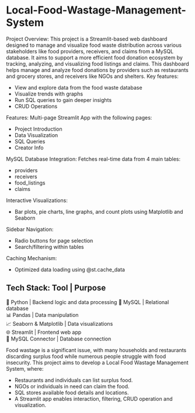 # Local-Food-Wastage-Management-System
Project Overview:
This project is a Streamlit-based web dashboard designed to manage and visualize food waste distribution across various stakeholders like food providers, receivers, and claims from a MySQL database. It aims to support a more efficient food donation ecosystem by tracking, analyzing, and visualizing food listings and claims.
This dashboard helps manage and analyze food donations by providers such as restaurants and grocery stores, and receivers like NGOs and shelters. Key features:
- View and explore data from the food waste database
- Visualize trends with graphs
- Run SQL queries to gain deeper insights
- CRUD Operations

Features:
Multi-page Streamlit App with the following pages:
- Project Introduction
- Data Visualization
- SQL Queries
- Creator Info

MySQL Database Integration:
Fetches real-time data from 4 main tables:
- providers
- receivers
- food_listings
- claims

Interactive Visualizations:
- Bar plots, pie charts, line graphs, and count plots using Matplotlib and Seaborn

Sidebar Navigation:
- Radio buttons for page selection
- Search/filtering within tables

Caching Mechanism:
- Optimized data loading using @st.cache_data 

Tech Stack:
           Tool           |            Purpose                           
 ------------------------------------------------------------ 
 🐍 Python               | Backend logic and data processing 
 🧮 MySQL                | Relational database               
 📊 Pandas               | Data manipulation                 
 📈 Seaborn & Matplotlib | Data visualizations               
 🌐 Streamlit            | Frontend web app                  
 💾 MySQL Connector      | Database connection               

Food wastage is a significant issue, with many households and restaurants discarding surplus food while numerous people struggle with food insecurity. This project aims to develop a Local Food Wastage Management System, where:
- Restaurants and individuals can list surplus food.
- NGOs or individuals in need can claim the food.
- SQL stores available food details and locations.
- A Streamlit app enables interaction, filtering, CRUD operation and visualization.


